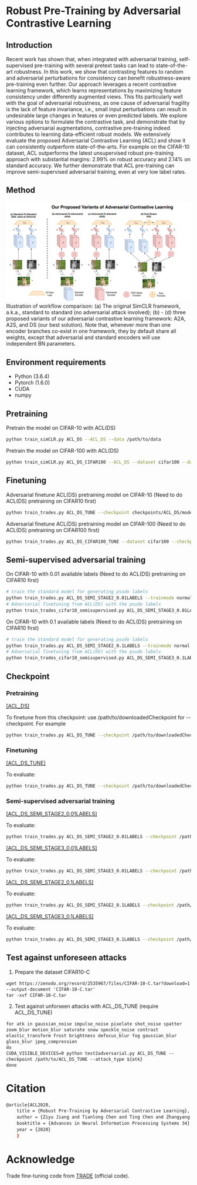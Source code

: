 # Robust Pre-Training by Adversarial Contrastive Learning
## Introduction
Recent work has shown that, when integrated with adversarial training, self-supervised 
pre-training with several pretext tasks can lead to state-of-the-art robustness. In this 
work, we show that contrasting features to random and adversarial perturbations for consistency
 can benefit robustness-aware pre-training even further. Our approach leverages a recent 
 contrastive learning framework, which learns representations by maximizing feature consistency 
 under differently augmented views. This fits particularly well with the goal of adversarial robustness, 
 as one cause of adversarial fragility is the lack of feature invariance, i.e., small input perturbations 
 can result in undesirable large changes in features or even predicted labels. We explore various options 
 to formulate the contrastive task, and demonstrate that by injecting adversarial augmentations, 
 contrastive pre-training indeed contributes to learning data-efficient robust models. We extensively 
 evaluate the proposed Adversarial Contrastive Learning (ACL) and show it can consistently outperform state-of-the-arts. 
 For example on the CIFAR-10 dataset, ACL outperforms the latest unsupervised robust pre-training approach
  with substantial margins: 2.99% on robust accuracy and 2.14% on standard accuracy. We further demonstrate 
  that ACL pre-training can improve semi-supervised adversarial training, even at very low label rates.

## Method
![pipeline](imgs/pipeline.png)
Illustration of workflow comparison: (a) The original SimCLR framework, a.k.a., standard to standard (no adversarial attack involved); 
(b) - (d) three proposed variants of our adversarial contrastive learning framework: A2A, A2S, and DS (our best solution). 
Note that, whenever more than one encoder branches co-exist in one framework, they by default share all weights, except that adversarial and standard 
encoders will use independent BN parameters.
## Environment requirements
* Python (3.6.4)
* Pytorch (1.6.0)
* CUDA
* numpy

## Pretraining
Pretrain the model on CIFAR-10 with ACL(DS)
```bash
python train_simCLR.py ACL_DS --ACL_DS --data /path/to/data
```
Pretrain the model on CIFAR-100 with ACL(DS)
```bash
python train_simCLR.py ACL_DS_CIFAR100 --ACL_DS --dataset cifar100 --data /path/to/data
```
## Finetuning
Adversarial finetune ACL(DS) pretraining model on CIFAR-10 (Need to do ACL(DS) pretraining on CIFAR10 first)
```bash
python train_trades.py ACL_DS_TUNE --checkpoint checkpoints/ACL_DS/model_1000.pt --cvt_state_dict --bnNameCnt 1 --decreasing_lr 40,60 --epochs 100 --data /path/to/data
```
Adversarial finetune ACL(DS) pretraining model on CIFAR-100 (Need to do ACL(DS) pretraining on CIFAR100 first)
```bash
python train_trades.py ACL_DS_CIFAR100_TUNE --dataset cifar100 --checkpoint checkpoints/ACL_DS_CIFAR100/model_1000.pt --cvt_state_dict --bnNameCnt 1 --data /path/to/data
```
## Semi-supervised adversarial training
On CIFAR-10 with 0.01 available labels (Need to do ACL(DS) pretraining on CIFAR10 first)
```bash
# train the standard model for generating psudo labels
python train_trades.py ACL_DS_SEMI_STAGE2_0.01LABELS --trainmode normal --trainset train0.01_idx --checkpoint checkpoints/ACL_DS/model_1000.pt --cvt_state_dict --bnNameCnt 0 --decreasing_lr 40,60 --epochs 100 --data /path/to/data
# Adversarial finetuning from ACL(DS) with the psudo labels
python train_trades_cifar10_semisupervised.py ACL_DS_SEMI_STAGE3_0.01LABELS --checkpoint checkpoints/ACL_DS/model_1000.pt --bnNameCnt 1 --cvt_state_dict --decreasing_lr 5,10 --epochs 15 --checkpoint_clean checkpoints_trade/ACL_DS_SEMI_STAGE2_0.01LABELS/best_model.pt --percentageLabeledData 1 --data /path/to/data
```
On CIFAR-10 with 0.1 available labels (Need to do ACL(DS) pretraining on CIFAR10 first)
```bash
# train the standard model for generating psudo labels
python train_trades.py ACL_DS_SEMI_STAGE2_0.1LABELS --trainmode normal --trainset train0.1_idx --checkpoint checkpoints/ACL_DS/model_1000.pt --cvt_state_dict --bnNameCnt 0 --decreasing_lr 40,60 --epochs 100 --data /path/to/data
# Adversarial finetuning from ACL(DS) with the psudo labels
python train_trades_cifar10_semisupervised.py ACL_DS_SEMI_STAGE3_0.1LABELS --checkpoint checkpoints/ACL_DS/model_1000.pt --bnNameCnt 1 --cvt_state_dict --decreasing_lr 5,10 --epochs 15 --checkpoint_clean checkpoints_trade/ACL_DS_SEMI_STAGE2_0.1LABELS/best_model.pt --percentageLabeledData 10 --data /path/to/data
```

## Checkpoint

### Pretraining
[[ACL_DS]](https://drive.google.com/file/d/1d5gZgqMpXl0-RiWH6sUcBvZZXJc2OrRF/view?usp=sharing)

To finetune from this checkpoint: use /path/to/downloadedCheckpoint for --checkpoint. For example
```bash
python train_trades.py ACL_DS_TUNE --checkpoint /path/to/downloadedCheckpoint --cvt_state_dict --bnNameCnt 1 --data /path/to/data
```
### Finetuning
[[ACL_DS_TUNE]](https://drive.google.com/file/d/1zLK5OTxaPkWK-i7MaGor7RnLKRYY9p-l/view?usp=sharing)

To evaluate:
```bash
python train_trades.py ACL_DS_TUNE --checkpoint /path/to/downloadedCheckpoint --eval-only --data /path/to/data
```
### Semi-supervised adversarial training
[[ACL_DS_SEMI_STAGE2_0.01LABELS]](https://drive.google.com/file/d/1PfDJXyF-PnwbKW1GsdiZRKza7C2Co-X1/view?usp=sharing) 

To evaluate:
```bash
python train_trades.py ACL_DS_SEMI_STAGE2_0.01LABELS --checkpoint /path/to/downloadedCheckpoint --eval-only --data /path/to/data
```

[[ACL_DS_SEMI_STAGE3_0.01LABELS]](https://drive.google.com/file/d/1y_2kz7VoGnSwfnWzb7KuB6ST01mvTnHw/view?usp=sharing)

To evaluate:
```bash
python train_trades.py ACL_DS_SEMI_STAGE3_0.01LABELS --checkpoint /path/to/downloadedCheckpoint --eval-only --data /path/to/data
```

[[ACL_DS_SEMI_STAGE2_0.1LABELS]](https://drive.google.com/file/d/1SOwFTOU4aU-YzzaE3AN14OLnvXySrSBs/view?usp=sharing)

To evaluate:
```bash
python train_trades.py ACL_DS_SEMI_STAGE2_0.1LABELS --checkpoint /path/to/downloadedCheckpoint --eval-only --data /path/to/data
```

[[ACL_DS_SEMI_STAGE3_0.1LABELS]](https://drive.google.com/file/d/1UNEQX38pRSGSw5Hee50Fn3nkXMVKnEW8/view?usp=sharing)

To evaluate:
```bash
python train_trades.py ACL_DS_SEMI_STAGE3_0.1LABELS --checkpoint /path/to/downloadedCheckpoint --eval-only --data /path/to/data
```

## Test against unforeseen attacks
1. Prepare the dataset CIFAR10-C
```shell script
wget https://zenodo.org/record/2535967/files/CIFAR-10-C.tar?download=1 --output-document 'CIFAR-10-C.tar'
tar -xvf CIFAR-10-C.tar
```
2. Test against unforseen attacks with ACL_DS_TUNE (require ACL_DS_TUNE)
```shell script
for atk in gaussian_noise impulse_noise pixelate shot_noise spatter zoom_blur motion_blur saturate snow speckle_noise contrast elastic_transform frost brightness defocus_blur fog gaussian_blur glass_blur jpeg_compression
do
CUDA_VISIBLE_DEVICES=0 python test2adversarial.py ACL_DS_TUNE --checkpoint /path/to/ACL_DS_TUNE --attack_type ${atk}
done
```
# Citation
```bash
@article{ACL2020,
    title = {Robust Pre-Training by Adversarial Contrastive Learning},
    author = {Ziyu Jiang and Tianlong Chen and Ting Chen and Zhangyang Wang},
    booktitle = {Advances in Neural Information Processing Systems 34},
    year = {2020}
    }
```
# Acknowledge
Trade fine-tuning code from [TRADE](https://github.com/yaodongyu/TRADES) (official code). 
